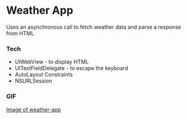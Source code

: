 # Weather App
Uses an asynchronous call to fetch weather data and parse a response from HTML
### Tech
* UIWebView - to display HTML
* UITextFieldDelegate - to escape the keyboard
* AutoLayout Constraints
* NSURLSession
### GIF
[Image of weather-app](http://i.imgur.com/ctqFNWk.gifv)


